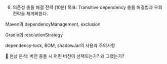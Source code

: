 
6. 의존성 충돌 해결 전략 (10분)
   목표: Transitive dependency 충돌 해결법과 우회 전략을 체계화한다.

Maven의 dependencyManagement, exclusion

Gradle의 resolutionStrategy

dependency-lock, BOM, shadowJar의 사용과 주의사항

🔧 현상 분석: 버전 충돌 시 어떤 버전이 선택되는가? 왜 그랬는가?
